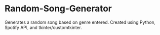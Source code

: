 # Random-Song-Generator
Generates a random song based on genre entered. Created using Python, Spotify API, and tkinter/customtkinter.
